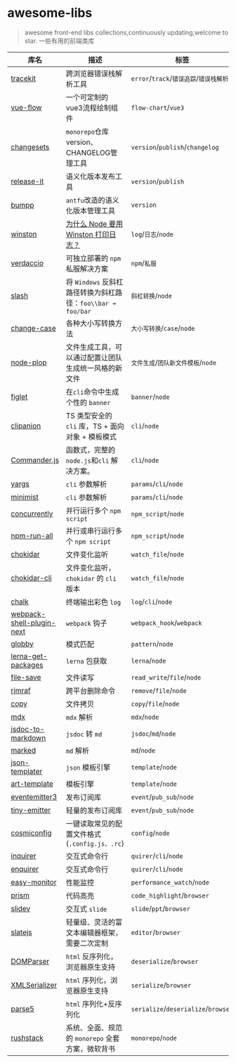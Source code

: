 # awesome-libs

> awesome front-end libs collections,continuously updating,welcome to star.
> 一些有用的前端类库

| 库名                                                                                 | 描述                                                                              | 标签                                |
| ------------------------------------------------------------------------------------ | --------------------------------------------------------------------------------- | ----------------------------------- |
|[tracekit](https://github.com/csnover/TraceKit)|跨浏览器错误栈解析工具|`error`/`track`/`错误追踪`/`错误栈解析`|
|[vue-flow](https://github.com/bcakmakoglu/vue-flow)|一个可定制的vue3流程绘制组件|`flow-chart`/`vue3`|
|[changesets](https://github.com/changesets/changesets)|`monorepo`仓库version、CHANGELOG管理工具|`version`/`publish`/`changelog`|
| [release-it](https://www.npmjs.com/package/release-it)                               | 语义化版本发布工具                                                   | `version`/`publish`                 |
| [bumpp](https://www.npmjs.com/package/bumpp)                                         | `antfu`改造的语义化版本管理工具                                                   | `version`                 |
| [winston](https://github.com/winstonjs/winston)                                      | [为什么 Node 要用 Winston 打印日志？](https://juejin.cn/post/7294638699417190410) | `log`/`日志`/`node`                 |
| [verdaccio](https://github.com/verdaccio/verdaccio)                                  | 可独立部署的 `npm` 私服解决方案                                                   | `npm`/`私服`                        |
| [slash](https://www.npmjs.com/package/slash)                                         | 将 `Windows` 反斜杠路径转换为斜杠路径：`foo\\bar ➔ foo/bar`                       | `斜杠转换`/`node`                   |
| [change-case](https://www.npmjs.com/package/change-case)                             | 各种大小写转换方法                                                                | `大小写转换`/`case`/`node`          |
| [node-plop](https://github.com/plopjs/plop#readme)                                   | 文件生成工具，可以通过配置让团队生成统一风格的新文件                              | `文件生成`/`团队新文件模板`/`node`  |
| [figlet](https://www.npmjs.com/package/figlet)                                       | 在`cli`命令中生成个性的 `banner`                                                  | `banner`/`node`                     |
| [clipanion](https://github.com/arcanis/clipanion)                                    | TS 类型安全的 `cli` 库，TS + 面向对象 + 模板模式                                  | `cli`/`node`                        |
| [Commander.js](https://github.com/tj/commander.js)                                   | 函数式，完整的 `node.js`和`cli` 解决方案。                                        | `cli`/`node`                        |
| [yargs](https://www.npmjs.com/package/yargs)                                         | `cli` 参数解析                                                                    | `params`/`cli`/`node`               |
| [minimist](https://www.npmjs.com/package/minimist)                                   | `cli` 参数解析                                                                    | `params`/`cli`/`node`               |
| [concurrently](https://www.npmjs.com/package/concurrently)                           | 并行运行多个 `npm script`                                                         | `npm_script`/`node`                 |
| [npm-run-all](https://www.npmjs.com/package/npm-run-all)                             | 并行或串行运行多个 `npm script`                                                   | `npm_script`/`node`                 |
| [chokidar](https://www.npmjs.com/package/chokidar)                                   | 文件变化监听                                                                      | `watch_file`/`node`                 |
| [chokidar-cli](https://www.npmjs.com/package/chokidar-cli)                           | 文件变化监听，`chokidar` 的 `cli` 版本                                            | `watch_file`/`node`                 |
| [chalk](https://www.npmjs.com/package/chalk)                                         | 终端输出彩色 `log`                                                                | `log`/`cli`/`node`                  |
| [webpack-shell-plugin-next](https://www.npmjs.com/package/webpack-shell-plugin-next) | `webpack` 钩子                                                                    | `webpack_hook`/`webpack`            |
| [globby](https://www.npmjs.com/package/globby)                                       | 模式匹配                                                                          | `pattern`/`node`                    |
| [lerna-get-packages](https://www.npmjs.com/package/lerna-get-packages)               | `lerna` 包获取                                                                    | `lerna`/`node`                      |
| [file-save](https://www.npmjs.com/package/file-save)                                 | 文件读写                                                                          | `read_write`/`file`/`node`          |
| [rimraf](https://www.npmjs.com/package/rimraf)                                       | 跨平台删除命令                                                                    | `remove`/`file`/`node`              |
| [copy](https://www.npmjs.com/package/copy)                                           | 文件拷贝                                                                          | `copy`/`file`/`node`                |
| [mdx](https://github.com/mdx-js/mdx)                                                 | `mdx` 解析                                                                        | `mdx`/`node`                        |
| [jsdoc-to-markdown](https://www.npmjs.com/package/jsdoc-to-markdown)                 | `jsdoc` 转 `md`                                                                   | `jsdoc`/`md`/`node`                 |
| [marked](https://www.npmjs.com/package/marked)                                       | `md` 解析                                                                         | `md`/`node`                         |
| [json-templater](https://www.npmjs.com/package/json-templater)                       | `json` 模板引擎                                                                   | `template`/`node`                   |
| [art-template](https://github.com/aui/art-template)                                  | 模板引擎                                                                          | `template`/`node`                   |
| [eventemitter3](https://www.npmjs.com/package/eventemitter3)                         | 发布订阅库                                                                        | `event`/`pub_sub`/`node`            |
| [tiny-emitter](https://www.npmjs.com/package/tiny-emitter)                           | 轻量的发布订阅库                                                                        | `event`/`pub_sub`/`node`            |
| [cosmiconfig](https://github.com/davidtheclark/cosmiconfig)                          | 一键读取常见的配置文件格式(`.config.js、.rc`)                                     | `config`/`node`                     |
| [inquirer](https://www.npmjs.com/package/inquirer)                                   | 交互式命令行                                                                      | `quirer`/`cli`/`node`               |
| [enquirer](https://www.npmjs.com/package/enquirer)                                   | 交互式命令行                                                                      | `quirer`/`cli`/`node`               |
| [easy-monitor](https://github.com/hyj1991/easy-monitor)                              | 性能监控                                                                          | `performance_watch`/`node`          |
| [prism](https://github.com/PrismJS/prism)                                            | 代码高亮                                                                          | `code_highlight`/`browser`          |
| [slidev](https://github.com/slidevjs/slidev)                                         | 交互式 `slide`                                                                    | `slide`/`ppt`/`browser`             |
| [slatejs](https://www.slatejs.org/)                                                  | 轻量级、灵活的富文本编辑器框架，需要二次定制                                      | `editor`/`browser`                  |
| [DOMParser](https://developer.mozilla.org/zh-CN/docs/Web/API/DOMParser)              | `html` 反序列化，浏览器原生支持                                                   | `deserialize`/`browser`             |
| [XMLSerializer](https://developer.mozilla.org/zh-CN/docs/Web/API/XMLSerializer)      | `html` 序列化，浏览器原生支持                                                     | `serialize`/`browser`               |
| [parse5](https://www.npmjs.com/package/parse5)                                       | `html` 序列化+反序列化                                                            | `serialize`/`deserialize`/`browser` |
| [rushstack](https://github.com/microsoft/rushstack)                                  | 系统、全面、规范的 `monorepo` 全套方案，微软背书                                  | `monorepo`/`node`                   |

